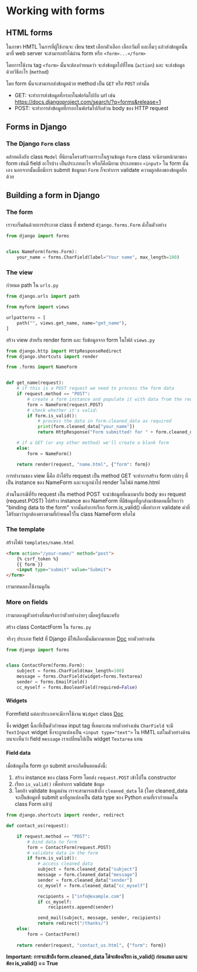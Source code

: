 # Working with forms

## HTML forms

ในภาษา HMTL ในการที่ผู้ใช้งานจะ เขียน text เลือกตัวเลือก เลือกวันที่ และอื่นๆ แล้วส่งข้อมูลนั้นมาที่ web server จะสามารถทำได้ผ่าน form หรือ `<form>...</form>`

โดยการใช้งาน tag `<form>` นั้นจะต้องกำหนดว่า จะส่งข้อมูลไปที่ไหน (`action`) และ จะส่งข้อมูลด้วยวิธีอะไร (`method`)

โดย form นั้นจะสามารถส่งข้อมูลด้วย method เป็น `GET` หรือ `POST` เท่านั้น
- GET: จะทำการส่งข้อมูลที่กรอกในฟอร์มไปกับ url เช่น https://docs.djangoproject.com/search/?q=forms&release=1
- POST: จะทำการส่งข้อมูลที่กรอกในฟอร์มไปกับส่วน body ของ HTTP request

## Forms in Django

### The Django `Form` class

คล้ายคลึงกับ class `Model` ที่นิยามโครงสร้างตารางในฐานข้อมูล `Form` class จะนิยามหน้าตาของ form เช่นมี field อะไรบ้าง เป็นประเภทอะไร หรือก็คือนิยาม ประเภทของ `<input>` ใน form นั้นเอง นอกจากนั้นเมื่อมีการ submit ข้อมูลมา `Form` ก็จะทำการ validate ความถูกต้องของข้อมูลอีกด้วย

## Building a form in Django

### The form

เราจะเริ่มต้นด้วยการประกาศ class ที่ extend `django.forms.Form` ดังในตัวอย่าง

```python
from django import forms


class NameForm(forms.Form):
    your_name = forms.CharField(label="Your name", max_length=100)

```

### The view

กำหนด path ใน `urls.py`

```python
from django.urls import path

from myform import views

urlpatterns = [
    path("", views.get_name, name="get_name"),
]
```

สร้าง view สำหรับ render form และ รับข้อมูลจาก form ในไฟล์ `views.py`

```python
from django.http import HttpResponseRedirect
from django.shortcuts import render

from .forms import NameForm


def get_name(request):
    # if this is a POST request we need to process the form data
    if request.method == "POST":
        # create a form instance and populate it with data from the request:
        form = NameForm(request.POST)
        # check whether it's valid:
        if form.is_valid():
            # process the data in form.cleaned_data as required
            print(form.cleaned_data["your_name"])
            return HttpResponse("Form submitted! for " + form.cleaned_data["your_name"])

    # if a GET (or any other method) we'll create a blank form
    else:
        form = NameForm()

    return render(request, "name.html", {"form": form})
```

การทำงานของ view นี้คือ ถ้าได้รับ request เป็น method GET จะทำการสร้าง form เปล่าๆ ที่เป็น instance ของ NameForm และจะถูกนำไป render ในไฟล์ name.html

ส่วนในกรณีที่รับ request เป็น method POST จะนำข้อมูลที่แนบมากับ body ของ request (request.POST) ไปสร้าง instance ของ NameForm ที่มีข้อมูลที่ถูกส่งมาข้อตอนนี้เรียกว่า "binding data to the form" จากนั้นทำการเรียก form.is_valid() เพื่อทำการ validate ค่าที่ได้รับมาว่าถูกต้องตรงตามที่กำหนดไว้ใน class NameForm หรือไม่

### The template

สร้างไฟล์ `templates/name.html`

```html
<form action="/your-name/" method="post">
    {% csrf_token %}
    {{ form }}
    <input type="submit" value="Submit">
</form>
```

เรามาทดลองใช้งานดูกัน

### More on fields

เรามาลองดูตัวอย่างที่สมจริงกว่าตัวอย่างง่ายๆ เมื่อครู่กันนะครับ

สร้าง class ContactForm ใน `forms.py`

จริงๆ ประเภท field ที่ Django มีให้เลือกนั้นมีมากมายเลย [Doc](https://docs.djangoproject.com/en/5.1/ref/forms/fields/) ยกตัวอย่างเช่น

```python
from django import forms


class ContactForm(forms.Form):
    subject = forms.CharField(max_length=100)
    message = forms.CharField(widget=forms.Textarea)
    sender = forms.EmailField()
    cc_myself = forms.BooleanField(required=False)
```

#### Widgets

Formfield แต่ละประเภทจะมีการใช้งาน `Widget` class [Doc](https://docs.djangoproject.com/en/5.1/ref/forms/widgets/)

ซึ่ง widget นี้ละที่เป็นตัวกำหนด input tag ที่เหมาะสม ยกตัวอย่างเช่น `CharField` จะมี `TextInput` widget ซึ่งจะถูกแปลงเป็น ```<input type="text">``` ใน HMTL แต่ในตัวอย่างด้านบนจะเห็นว่า field `message` เราเปลี่ยนไปเป็น widget `Textarea` แทน

#### Field data

เมื่อข้อมูลใน form ถูก submit มาจะเกิดขึ้นตอนดังนี้:

1. สร้าง instance ของ class Form โดยส่ง `request.POST` เข้าไปใน constructor
2. เรียก `is_valid()` เพื่อทำการ validate ข้อมูล
3. โดยถ้า validate ข้อมูลผ่าน เราจะสามารถเข้าถึง `cleaned_data` ได้ (โดย cleaned_data จะเป็นข้อมูลที่ submit มาที่ถูกแปลงเป็น data type ของ Python ตามที่เรากำหนดใน class Form แล้ว)

```python
from django.shortcuts import render, redirect

def contact_us(request):

    if request.method == "POST":
        # bind data to form
        form = ContactForm(request.POST)
        # validate data in the form
        if form.is_valid():
            # access cleaned_data
            subject = form.cleaned_data["subject"]
            message = form.cleaned_data["message"]
            sender = form.cleaned_data["sender"]
            cc_myself = form.cleaned_data["cc_myself"]

            recipients = ["info@example.com"]
            if cc_myself:
                recipients.append(sender)

            send_mail(subject, message, sender, recipients)
            return redirect("/thanks/")
    else:
        form = ContactForm()
    
    return render(request, "contact_us.html", {"form": form})
```

**Important: การจะเข้าถึง form.cleaned_data ได้จะต้องเรียก is_valid() ก่อนเสมอ และจะต้อง is_valid() == True**
